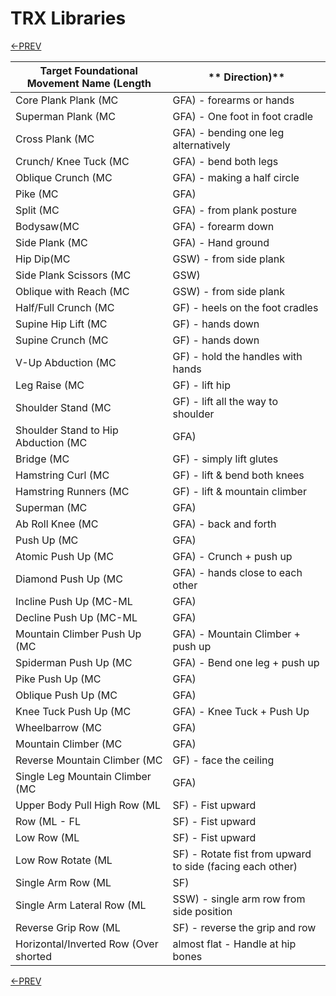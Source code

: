 # TRX Libraries

[<-PREV](trx.md)

**Target	Foundational Movement	Name (Length**|** Direction)**
-----|-----
Core	Plank	Plank (MC| GFA) - forearms or hands
		Superman Plank (MC| GFA) - One foot in foot cradle
		Cross Plank (MC| GFA) - bending one leg alternatively
		Crunch/ Knee Tuck (MC| GFA) - bend both legs
		Oblique Crunch (MC| GFA) - making a half circle
		Pike (MC| GFA)
		Split (MC| GFA) - from plank posture
		Bodysaw(MC| GFA) - forearm down
		Side Plank (MC| GFA) - Hand ground
		Hip Dip(MC| GSW) - from side plank
		Side Plank Scissors (MC| GSW)
		Oblique with Reach (MC| GSW) - from side plank
		Half/Full Crunch (MC| GF) - heels on the foot cradles
		Supine Hip Lift (MC| GF) - hands down
		Supine Crunch (MC| GF) - hands down
		V-Up Abduction (MC| GF) - hold the handles with hands
		Leg Raise (MC| GF) - lift hip
		Shoulder Stand (MC| GF) - lift all the way to shoulder
		Shoulder Stand to Hip Abduction (MC| GFA)
		Bridge (MC| GF) - simply lift glutes
		Hamstring Curl (MC| GF) - lift & bend both knees
		Hamstring Runners (MC| GF) - lift & mountain climber
		Superman (MC| GFA)
		Ab Roll Knee (MC| GFA) - back and forth
		Push Up (MC| GFA)
		Atomic Push Up (MC| GFA) - Crunch + push up
		Diamond Push Up (MC| GFA) - hands close to each other
		Incline Push Up (MC-ML| GFA)
		Decline Push Up (MC-ML| GFA)
		Mountain Climber Push Up (MC| GFA) - Mountain Climber + push up
		Spiderman Push Up (MC| GFA) - Bend one leg + push up
		Pike Push Up (MC| GFA)
		Oblique Push Up (MC| GFA)
		Knee Tuck Push Up (MC| GFA) - Knee Tuck + Push Up
		Wheelbarrow (MC| GFA)
		Mountain Climber (MC| GFA)
		Reverse Mountain Climber (MC| GF) - face the ceiling
		Single Leg Mountain Climber (MC| GFA)
Upper Body	Pull	High Row (ML| SF) - Fist upward
		Row (ML - FL| SF) - Fist upward
		Low Row (ML| SF) - Fist upward
		Low Row Rotate (ML| SF) - Rotate fist from upward to side (facing each other)
		Single Arm Row (ML| SF)
		Single Arm Lateral Row (ML| SSW) - single arm row from side position
		Reverse Grip Row (ML| SF) - reverse the grip and row
		Horizontal/Inverted Row (Over shorted| almost flat - Handle at hip bones




[<-PREV](trx.md)
